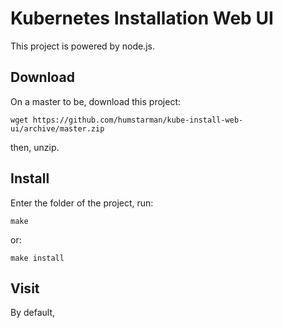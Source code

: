 # Kubernetes Installation Web UI

This project is powered by node.js.  

## Download

On a master to be, download this project:
```
wget https://github.com/humstarman/kube-install-web-ui/archive/master.zip
```
then, unzip.

## Install

Enter the folder of the project, run:
```
make
```
or:
```
make install
```


## Visit

By default,
